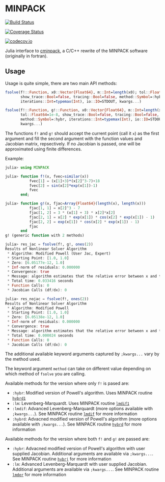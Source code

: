 # MINPACK

[![Build Status](https://travis-ci.org/sglyon/MINPACK.jl.svg?branch=master)](https://travis-ci.org/sglyon/MINPACK.jl)

[![Coverage Status](https://coveralls.io/repos/sglyon/MINPACK.jl/badge.svg?branch=master&service=github)](https://coveralls.io/github/sglyon/MINPACK.jl?branch=master)

[![codecov.io](http://codecov.io/github/sglyon/MINPACK.jl/coverage.svg?branch=master)](http://codecov.io/github/sglyon/MINPACK.jl?branch=master)

Julia interface to [cminpack](https://github.com/devernay/cminpack), a C/C++ rewrite of the MINPACK software (originally in fortran).

## Usage

Usage is quite simple, there are two main API methods:

```julia
fsolve(f!::Function, x0::Vector{Float64}, m::Int=length(x0); tol::Float64=1e-8,
       show_trace::Bool=false, tracing::Bool=false, method::Symbol=:hybr,
       iterations::Int=typemax(Int), io::IO=STDOUT, kwargs...)

fsolve(f!::Function, g!::Function, x0::Vector{Float64}, m::Int=length(x0);
       tol::Float64=1e-8, show_trace::Bool=false, tracing::Bool=false,
       method::Symbol=:hybr, iterations::Int=typemax(Int), io::IO=STDOUT,
       kwargs...)
```

The functions `f!` and `g!` should accept the current point (call it `x`) as the first argument and fill the second argument with the function values and Jacobian matrix, repsectively. If no Jacobian is passed, one will be approximated using finite differences.

Example:

```julia
julia> using MINPACK

julia> function f!(x, fvec=similar(x))
           fvec[1] = (x[1]+3)*(x[2]^3-7)+18
           fvec[2] = sin(x[2]*exp(x[1])-1)
           fvec
       end;

julia> function g!(x, fjac=Array{Float64}(length(x), length(x)))
           fjac[1, 1] = x[2]^3 - 7
           fjac[1, 2] = 3 * (x[1] + 3) * x[2]*x[2]
           fjac[2, 1] = x[2] * exp(x[1]) * cos(x[2] * exp(x[1]) - 1)
           fjac[2, 2] = exp(x[1]) * cos(x[2] * exp(x[1]) - 1)
           fjac
       end
g! (generic function with 2 methods)

julia> res_jac = fsolve(f!, g!, ones(2))
Results of Nonlinear Solver Algorithm
 * Algorithm: Modified Powell (User Jac, Expert)
 * Starting Point: [1.0, 1.0]
 * Zero: [6.05177e-12, 1.0]
 * Inf-norm of residuals: 0.000000
 * Convergence: true
 * Message: algorithm estimates that the relative error between x and the solution is at most tol
 * Total time: 0.033416 seconds
 * Function Calls: 0
 * Jacobian Calls (df/dx): 0

julia> res_nojac = fsolve(f!, ones(2))
Results of Nonlinear Solver Algorithm
 * Algorithm: Modified Powell
 * Starting Point: [1.0, 1.0]
 * Zero: [6.05138e-12, 1.0]
 * Inf-norm of residuals: 0.000000
 * Convergence: true
 * Message: algorithm estimates that the relative error between x and the solution is at most tol
 * Total time: 0.000024 seconds
 * Function Calls: 0
 * Jacobian Calls (df/dx): 0
```

The additional available keyword arguments captured by `;kwargs...` vary by the method used.

The keyword argument `method` can take on different value depending on which method of `fsolve` you are calling.

Available methods for the version where only `f!` is pased are:

- `:hybr`: Modified version of Powell's algorithm. Uses MINPACK routine [`hybrd1`](https://github.com/devernay/cminpack/blob/d1f5f5a273862ca1bbcf58394e4ac060d9e22c76/hybrd1.c)
- `:lm`: Levenberg-Marquardt. Uses MINPACK routine [`lmdif1`](https://github.com/devernay/cminpack/blob/d1f5f5a273862ca1bbcf58394e4ac060d9e22c76/lmdif1.c)
- `:lmdif`: Advanced Levenberg-Marquardt (more options available with `;kwargs...`). See MINPACK routine [`lmdif`](https://github.com/devernay/cminpack/blob/d1f5f5a273862ca1bbcf58394e4ac060d9e22c76/lmdif.c) for more information
- `:hybrd`: Advacned modified version of Powell's algorithm (more options available with `;kwargs...`). See MINPACK routine [`hybrd`](https://github.com/devernay/cminpack/blob/d1f5f5a273862ca1bbcf58394e4ac060d9e22c76/hybrd.c) for more information

Available methods for the version where both `f!` and `g!` are passed are:

- `:hybr`: Advacned modified version of Powell's algorithm with user supplied Jacobian. Additional arguments are available via `;kwargs...`. See MINPACK routine [`hybrj`](https://github.com/devernay/cminpack/blob/d1f5f5a273862ca1bbcf58394e4ac060d9e22c76/hybrj.c) for more information
- `:lm`: Advanced Levenberg-Marquardt with user supplied Jacobian. Additional arguments are available via `;kwargs...`. See MINPACK routine [`lmder`](https://github.com/devernay/cminpack/blob/d1f5f5a273862ca1bbcf58394e4ac060d9e22c76/lmder.c) for more information


